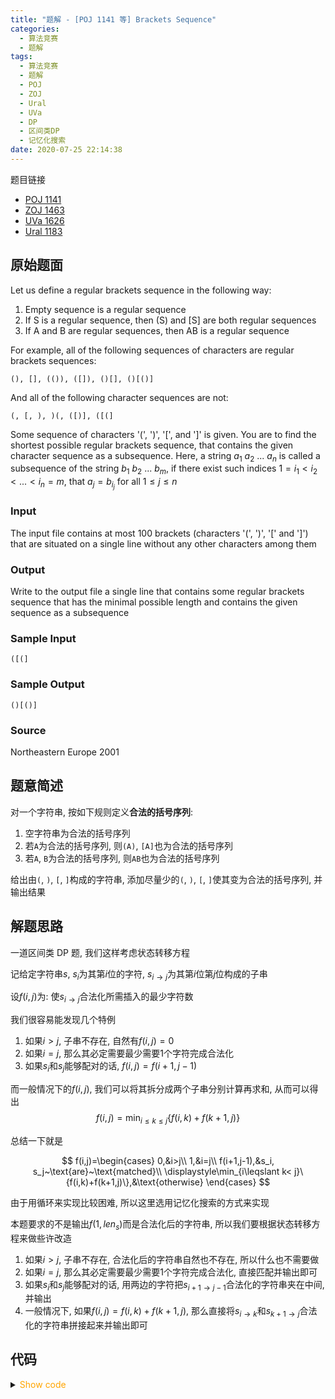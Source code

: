 ```yaml
---
title: "题解 - [POJ 1141 等] Brackets Sequence"
categories:
  - 算法竞赛
  - 题解
tags:
  - 算法竞赛
  - 题解
  - POJ
  - ZOJ
  - Ural
  - UVa
  - DP
  - 区间类DP
  - 记忆化搜索
date: 2020-07-25 22:14:38
---
```


题目链接

- [POJ 1141](https://vjudge.net/problem/POJ-1141/origin)
- [ZOJ 1463](https://vjudge.net/problem/ZOJ-1463/origin)
- [UVa 1626](https://vjudge.net/problem/UVA-1626/origin)
- [Ural 1183](https://vjudge.net/problem/URAL-1183/origin)

<!-- more -->

## 原始题面

Let us define a regular brackets sequence in the following way:

1. Empty sequence is a regular sequence
2. If S is a regular sequence, then (S) and [S] are both regular sequences
3. If A and B are regular sequences, then AB is a regular sequence

For example, all of the following sequences of characters are regular brackets sequences:

`(), [], (()), ([]), ()[], ()[()]`

And all of the following character sequences are not:

`(, [, ), )(, ([)], ([(]`

Some sequence of characters '(', ')', '[', and ']' is given. You are to find the shortest possible regular brackets sequence, that contains the given character sequence as a subsequence. Here, a string $a_1~a_2~...~a_n$ is called a subsequence of the string $b_1~b_2~...~b_m$, if there exist such indices $1 = i_1 < i_2 < ... < i_n = m$, that $a_j = b_{i_j}$ for all $1 \leqslant j \leqslant n$

### Input

The input file contains at most $100$ brackets (characters '(', ')', '[' and ']') that are situated on a single line without any other characters among them

### Output

Write to the output file a single line that contains some regular brackets sequence that has the minimal possible length and contains the given sequence as a subsequence

### Sample Input

```input1
([(]
```

### Sample Output

```output1
()[()]
```

### Source

Northeastern Europe 2001

## 题意简述

对一个字符串, 按如下规则定义**合法的括号序列**:

1. 空字符串为合法的括号序列
1. 若`A`为合法的括号序列, 则`(A)`, `[A]`也为合法的括号序列
1. 若`A`, `B`为合法的括号序列, 则`AB`也为合法的括号序列

给出由`(`, `)`, `[`, `]`构成的字符串, 添加尽量少的`(`, `)`, `[`, `]`使其变为合法的括号序列, 并输出结果

## 解题思路

一道区间类 DP 题, 我们这样考虑状态转移方程

记给定字符串$s$, $s_i$为其第$i$位的字符, $s_{i\to j}$为其第$i$位第$j$位构成的子串

设$f(i,j)$为: 使$s_{i\to j}$合法化所需插入的最少字符数

我们很容易能发现几个特例

1. 如果$i>j$, 子串不存在, 自然有$f(i,j)=0$
1. 如果$i=j$, 那么其必定需要最少需要$1$个字符完成合法化
1. 如果$s_i$和$s_j$能够配对的话, $f(i,j)=f(i+1,j-1)$

而一般情况下的$f(i,j)$, 我们可以将其拆分成两个子串分别计算再求和, 从而可以得出
$$f(i,j)=\min_{i\leqslant k\leqslant j}\{f(i,k)+f(k+1,j)\}$$

总结一下就是

$$
f(i,j)=\begin{cases}
  0,&i>j\\
  1,&i=j\\
  f(i+1,j-1),&s_i, s_j~\text{are}~\text{matched}\\
  \displaystyle\min_{i\leqslant k< j}\{f(i,k)+f(k+1,j)\},&\text{otherwise}
\end{cases}
$$

由于用循环来实现比较困难, 所以这里选用记忆化搜索的方式来实现

本题要求的不是输出$f(1,len_s)$而是合法化后的字符串, 所以我们要根据状态转移方程来做些许改造

1. 如果$i>j$, 子串不存在, 合法化后的字符串自然也不存在, 所以什么也不需要做
1. 如果$i=j$, 那么其必定需要最少需要$1$个字符完成合法化, 直接匹配并输出即可
1. 如果$s_i$和$s_j$能够配对的话, 用两边的字符把$s_{i+1\to j-1}$合法化的字符串夹在中间, 并输出
1. 一般情况下, 如果$f(i,j)=f(i,k)+f(k+1,j)$, 那么直接将$s_{i\to k}$和$s_{k+1\to j}$合法化的字符串拼接起来并输出即可

## 代码

<details>
<summary><font color='orange'>Show code</font></summary>

{% icodeweb cpa_cpp title:POJ_1141 POJ/1141/0.cpp %}

</details>
